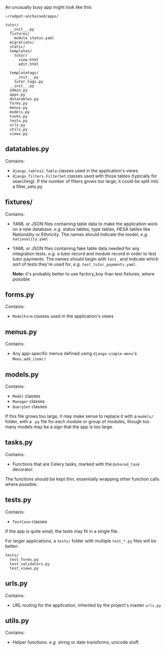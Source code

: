 An unusually busy app might look like this:

```
~/redpot-unchained/apps/

tutor/
  __init__.py
  fixtures/
    module_status.yaml
  migrations/
  static/
  templates/
    tutor/
      view.html
      edit.html
      ...
  templatetags/
    __init__.py
    tutor_tags.py
  __init__.py
  admin.py
  apps.py
  datatables.py
  forms.py
  menus.py
  models.py
  tasks.py
  tests.py
  urls.py
  utils.py
  views.py
```

## datatables.py
Contains:

 * `django_tables2.Table` classes used in the application's views
 * `django_filters.FilterSet` classes used with those tables (typically for searching). If the number of filters grows
   too large, it could be split into a filter_sets.py

## fixtures/
Contains:

* YAML or JSON files containing table data to make the application work on a
  new database. _e.g._ status tables, type tables, HESA tables like Nationality
  or Ethnicity.  The names should indicate the model, _e.g._ `nationality.yaml`
* YAML or JSON files containing fake table data needed for any integration
  tests. _e.g._ a tutor record and module record in order to test tutor
  payments.  The names should begin with `test_` and indicate which sort of
  tests they're used for, _e.g._ `test_tutor_payments.yaml`.

    **Note:** it's probably better to use factory_boy than test fixtures, where possible

## forms.py
Contains:

 * `ModelForm` classes used in the application's views

## menus.py
Contains:

* Any app-specific menus defined using `django-simple-menu`'s `Menu.add_item()`

## models.py
Contains:

* `Model` classes
* `Manager` classes
* `QuerySet` classes

If this file grows too large, it may make sense to replace it with a `models/` folder, with a `.py` file for each
module or group of modules, though too many models may be a sign that the app is too large.

## tasks.py
Contains:

* Functions that are Celery tasks, marked with the `@shared_task` decorator.

The functions should be kept thin, essentially wrapping other function calls where possible.

## tests.py
Contains:

* `TestCase` classes

If the app is quite small, the tests may fit in a single file.

For larger applications, a `tests/` folder with multiple `test_*.py` files will be better:
```
tests/
  test_forms.py
  test_validators.py
  test_views.py
```

## urls.py
Contains:

* URL routing for the application, inherited by the project's master `urls.py`

## utils.py
Contains:

* Helper functions. _e.g._ string or date transforms, unicode stuff.
